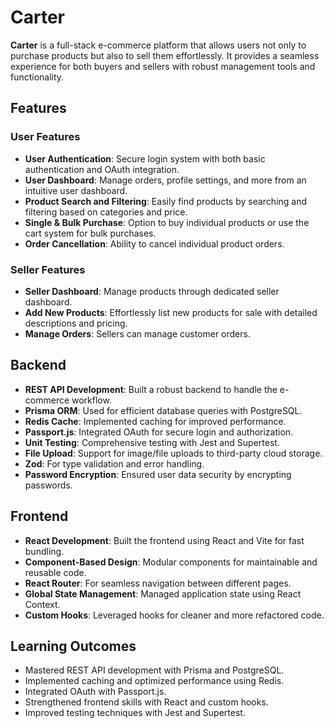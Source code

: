 # Carter

**Carter** is a full-stack e-commerce platform that allows users not only to purchase products but also to sell them effortlessly. It provides a seamless experience for both buyers and sellers with robust management tools and functionality.

## Features

### User Features

- **User Authentication**: Secure login system with both basic authentication and OAuth integration.
- **User Dashboard**: Manage orders, profile settings, and more from an intuitive user dashboard.
- **Product Search and Filtering**: Easily find products by searching and filtering based on categories and price.
- **Single & Bulk Purchase**: Option to buy individual products or use the cart system for bulk purchases.
- **Order Cancellation**: Ability to cancel individual product orders.

### Seller Features

- **Seller Dashboard**: Manage products through dedicated seller dashboard.
- **Add New Products**: Effortlessly list new products for sale with detailed descriptions and pricing.
- **Manage Orders**: Sellers can manage customer orders.

## Backend

- **REST API Development**: Built a robust backend to handle the e-commerce workflow.
- **Prisma ORM**: Used for efficient database queries with PostgreSQL.
- **Redis Cache**: Implemented caching for improved performance.
- **Passport.js**: Integrated OAuth for secure login and authorization.
- **Unit Testing**: Comprehensive testing with Jest and Supertest.
- **File Upload**: Support for image/file uploads to third-party cloud storage.
- **Zod**: For type validation and error handling.
- **Password Encryption**: Ensured user data security by encrypting passwords.

## Frontend

- **React Development**: Built the frontend using React and Vite for fast bundling.
- **Component-Based Design**: Modular components for maintainable and reusable code.
- **React Router**: For seamless navigation between different pages.
- **Global State Management**: Managed application state using React Context.
- **Custom Hooks**: Leveraged hooks for cleaner and more refactored code.

## Learning Outcomes

- Mastered REST API development with Prisma and PostgreSQL.
- Implemented caching and optimized performance using Redis.
- Integrated OAuth with Passport.js.
- Strengthened frontend skills with React and custom hooks.
- Improved testing techniques with Jest and Supertest.

<!-- ## TODO

- Feature: add the discount
- Feature: Payment gateway integration

**improvemetns**
- product list page have mutliple state updating issue uncessary api call is made when the component is mounted

- Improvements: write review should be moved recommendation section showed in product page instead
- Product update page
- push notification through web sock (optional)
- Frontend Design changes-
- mulitple product upload
- Lazy loading, useMemo, useCallback,React.memo
- Unit and Integration test (optional)

- have to use lazy loading later for performance optimiZation : code splitting

-->
